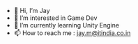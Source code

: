 - 👋 Hi, I’m Jay 
- 👀 I’m interested in Game Dev
- 🌱 I’m currently learning Unity Engine
- 📫 How to reach me : jay.m@itindia.co.in

